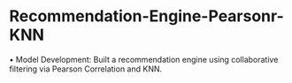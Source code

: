 # Recommendation-Engine-Pearsonr-KNN

• Model Development: Built a recommendation engine using collaborative filtering via Pearson Correlation and KNN.
